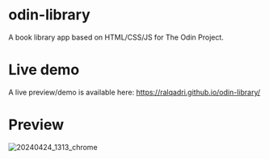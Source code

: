 # odin-library
A book library app based on HTML/CSS/JS for The Odin Project.

# Live demo
A live preview/demo is available here: https://ralqadri.github.io/odin-library/

# Preview
![20240424_1313_chrome](https://github.com/ralqadri/odin-library/assets/57430190/ee6ae8b6-cd3b-4156-a42e-d27409ecb8a8)
